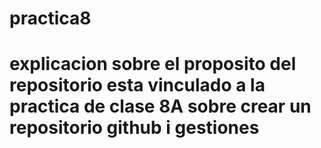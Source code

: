 # practica8
# explicacion sobre el proposito del repositorio esta vinculado a la practica de clase 8A sobre crear un repositorio github i gestiones